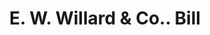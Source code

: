 ---
doi: 10.7916/D8TH9ZPM
date_other: '1880'
date_other_textual: 1880-1889
form: printed ephemera
genre:
- Invoices
name:
- E. W. Willard & Co.
object_in_context_url: https://biggert.cul.columbia.edu/items/view/ave_biggert_00767
subject_hierarchical_geographic:
- Concord, New Hampshire, United States
subject_name:
- E. W. Willard & Co.
title: E. W. Willard & Co.. Bill
sort_title: E. W. Willard & Co.. Bill
call_number: ave_biggert_00767
coordinates:
- 43.20666666666667,-71.53805555555556
pid: ave_biggert_00767
identifiers: ave_biggert_00767
thumbnail: false
permalink: /biggert/ave_biggert_00767/
layout: iiif-image-page
---